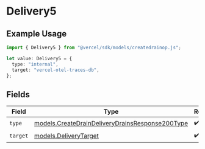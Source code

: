 # Delivery5

## Example Usage

```typescript
import { Delivery5 } from "@vercel/sdk/models/createdrainop.js";

let value: Delivery5 = {
  type: "internal",
  target: "vercel-otel-traces-db",
};
```

## Fields

| Field                                                                                                    | Type                                                                                                     | Required                                                                                                 | Description                                                                                              |
| -------------------------------------------------------------------------------------------------------- | -------------------------------------------------------------------------------------------------------- | -------------------------------------------------------------------------------------------------------- | -------------------------------------------------------------------------------------------------------- |
| `type`                                                                                                   | [models.CreateDrainDeliveryDrainsResponse200Type](../models/createdraindeliverydrainsresponse200type.md) | :heavy_check_mark:                                                                                       | N/A                                                                                                      |
| `target`                                                                                                 | [models.DeliveryTarget](../models/deliverytarget.md)                                                     | :heavy_check_mark:                                                                                       | N/A                                                                                                      |
